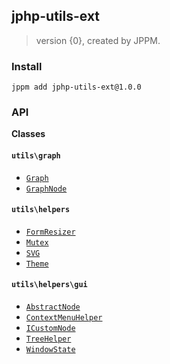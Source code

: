 ## jphp-utils-ext
> version {0}, created by JPPM.


### Install
```
jppm add jphp-utils-ext@1.0.0
```

### API
**Classes**

#### `utils\graph`

- [`Graph`](classes/utils/graph/Graph.md)
- [`GraphNode`](classes/utils/graph/GraphNode.md)

#### `utils\helpers`

- [`FormResizer`](classes/utils/helpers/FormResizer.md)
- [`Mutex`](classes/utils/helpers/Mutex.md)
- [`SVG`](classes/utils/helpers/SVG.md)
- [`Theme`](classes/utils/helpers/Theme.md)

#### `utils\helpers\gui`

- [`AbstractNode`](classes/utils/helpers/gui/AbstractNode.md)
- [`ContextMenuHelper`](classes/utils/helpers/gui/ContextMenuHelper.md)
- [`ICustomNode`](classes/utils/helpers/gui/ICustomNode.md)
- [`TreeHelper`](classes/utils/helpers/gui/TreeHelper.md)
- [`WindowState`](classes/utils/helpers/gui/WindowState.md)